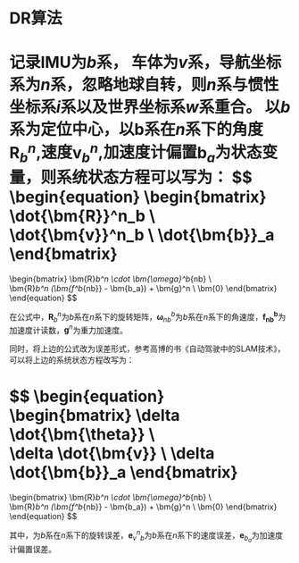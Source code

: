 
<script src="https://polyfill.io/v3/polyfill.min.js?features=es6"></script>
<script id="MathJax-script" async src="https://cdn.jsdelivr.net/npm/ [email protected]/es5/tex-mml-chtml.js"></script>


# DR算法


记录IMU为$b$系， 车体为$v$系，导航坐标系为$n$系，忽略地球自转，则$n$系与惯性坐标系$i$系以及世界坐标系$w$系重合。
以$b$系为定位中心，以b系在$n$系下的角度$\bm{R}^n_b$,速度$\bm{v}^n_b$,加速度计偏置$\bm{b}_a$为状态变量，则系统状态方程可以写为：
$$
\begin{equation}
\begin{bmatrix} 
\dot{\bm{R}}^n_b \\    
\dot{\bm{v}}^n_b \\
\dot{\bm{b}}_a
\end{bmatrix} 
= 
\begin{bmatrix} 
\bm{R}_b^n \cdot \bm{\omega}^b_{nb} \\    
\bm{R}_b^n (\bm{f^b_{nb}} - \bm{b_a}) + \bm{g}^n \\
\bm{0} 
\end{bmatrix} 
\end{equation}
$$

在公式中，$\bm{R}_b^n$为$b$系在$n$系下的旋转矩阵，$\bm{\omega}^b_{nb}$为$b$系在$n$系下的角速度，$\bm{f^b_{nb}}$为加速度计读数，$\bm{g}^n$为重力加速度。

同时，将上边的公式改为误差形式，参考高博的书《自动驾驶中的SLAM技术》，可以将上边的系统状态方程改写为：

$$
\begin{equation}
\begin{bmatrix} 
\delta \dot{\bm{\theta}} \\    
\delta \dot{\bm{v}} \\
\delta \dot{\bm{b}}_a
\end{bmatrix} 
= 
\begin{bmatrix} 
\bm{R}_b^n \cdot \bm{\omega}^b_{nb} \\    
\bm{R}_b^n (\bm{f^b_{nb}} - \bm{b_a}) + \bm{g}^n \\
\bm{0} 
\end{bmatrix} 
\end{equation}
$$


其中，为$b$系在$n$系下的旋转误差，$\bm{e}_v^n_b$为$b$系在$n$系下的速度误差，$\bm{e}_b_a$为加速度计偏置误差。